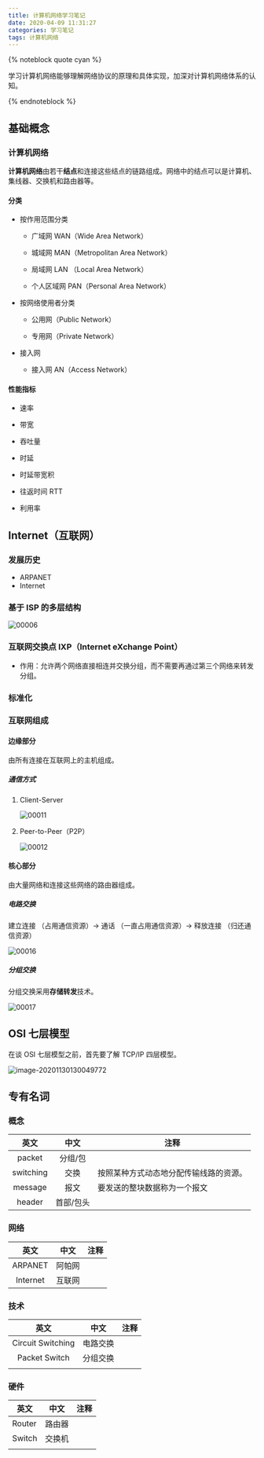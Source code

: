 ```yaml
---
title: 计算机网络学习笔记
date: 2020-04-09 11:31:27
categories: 学习笔记
tags: 计算机网络
---
```


{% noteblock quote cyan %}

学习计算机网络能够理解网络协议的原理和具体实现，加深对计算机网络体系的认知。

{% endnoteblock %}

<!-- more -->

## 基础概念

### 计算机网络

**计算机网络**由若干**结点**和连接这些结点的链路组成。网络中的结点可以是计算机、集线器、交换机和路由器等。

#### 分类

-   按作用范围分类

    -   广域网 WAN（Wide Area Network）

    -   城域网 MAN（Metropolitan Area Network）

    -   局域网 LAN （Local Area Network）

    -   个人区域网 PAN（Personal Area Network）

-   按网络使用者分类

    -   公用网（Public Network）

    -   专用网（Private Network）

-   接入网

    -   接入网 AN（Access Network）

#### 性能指标

-   速率

-   带宽

-   吞吐量

-   时延

-   时延带宽积

-   往返时间 RTT

-   利用率

## Internet（互联网）

### 发展历史

-   ARPANET
-   Internet

### 基于 ISP 的多层结构

![00006](%E8%AE%A1%E7%AE%97%E6%9C%BA%E7%BD%91%E7%BB%9C%E7%AC%94%E8%AE%B0/00006.jpg)

### 互联网交换点 IXP（Internet eXchange Point）

-   作用：允许两个网络直接相连并交换分组，而不需要再通过第三个网络来转发分组。

### 标准化

### 互联网组成

#### 边缘部分

由所有连接在互联网上的主机组成。

##### 通信方式

1. Client-Server

    ![00011](%E8%AE%A1%E7%AE%97%E6%9C%BA%E7%BD%91%E7%BB%9C%E7%AC%94%E8%AE%B0/00011.jpg)

2. Peer-to-Peer（P2P）

    ![00012](%E8%AE%A1%E7%AE%97%E6%9C%BA%E7%BD%91%E7%BB%9C%E7%AC%94%E8%AE%B0/00012.jpg)

#### 核心部分

由大量网络和连接这些网络的路由器组成。

##### 电路交换

建立连接 （占用通信资源）→ 通话 （一直占用通信资源）→ 释放连接 （归还通信资源）

![00016](%E8%AE%A1%E7%AE%97%E6%9C%BA%E7%BD%91%E7%BB%9C%E7%AC%94%E8%AE%B0/00016.jpg)

##### 分组交换

分组交换采用**存储转发**技术。

![00017](%E8%AE%A1%E7%AE%97%E6%9C%BA%E7%BD%91%E7%BB%9C%E7%AC%94%E8%AE%B0/00017.jpg)

## OSI 七层模型

在谈 OSI 七层模型之前，首先要了解 TCP/IP 四层模型。

![image-20201130130049772](计算机网络笔记/image-20201130130049772.png)

## 专有名词

### 概念

|   英文    |   中文    | 注释                                   |
| :-------: | :-------: | -------------------------------------- |
|  packet   |  分组/包  |                                        |
| switching |   交换    | 按照某种方式动态地分配传输线路的资源。 |
|  message  |   报文    | 要发送的整块数据称为一个报文           |
|  header   | 首部/包头 |                                        |

### 网络

|   英文   |  中文  | 注释 |
| :------: | :----: | ---- |
| ARPANET  | 阿帕网 |      |
| Internet | 互联网 |      |

### 技术

|       英文        |   中文   | 注释 |
| :---------------: | :------: | ---- |
| Circuit Switching | 电路交换 |      |
|   Packet Switch   | 分组交换 |      |
|                   |          |      |

### 硬件

| 英文   | 中文   | 注释 |
| ------ | ------ | ---- |
| Router | 路由器 |      |
| Switch | 交换机 |      |
|        |        |      |
